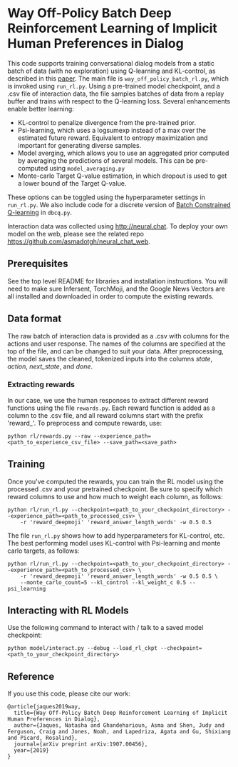# Way Off-Policy Batch Deep Reinforcement Learning of Implicit Human Preferences in Dialog

This code supports training conversational dialog models from a static batch of data (with no exploration) using Q-learning and KL-control, as described in this [paper](https://arxiv.org/abs/1907.00456). The main file is ```way_off_policy_batch_rl.py```, which is invoked using ```run_rl.py```. Using a pre-trained model checkpoint, and a .csv file of interaction data, the file samples batches of data from a replay buffer and trains with respect to the Q-learning loss. Several enhancements enable better learning:
  * KL-control to penalize divergence from the pre-trained prior.
  * Psi-learning, which uses a logsumexp instead of a max over the estimated future reward. Equivalent to entropy maximization and important for generating diverse samples.
  * Model averging, which allows you to use an aggregated prior computed by averaging the predictions of several models. This can be pre-computed using ```model_averaging.py```
  * Monte-carlo Target Q-value estimation, in which dropout is used to get a lower bound of the Target Q-value.

These options can be toggled using the hyperparameter settings in ```run_rl.py```. We also include code for a discrete version of [Batch Constrained Q-learning](https://arxiv.org/abs/1812.02900) in ```dbcq.py```.

Interaction data was collected using http://neural.chat. To deploy your own model on the web, please see the related repo https://github.com/asmadotgh/neural_chat_web.

## Prerequisites
See the top level README for libraries and installation instructions. You will need to make sure Infersent, TorchMoji, and the Google News Vectors are all installed and downloaded in order to compute the existing rewards.

## Data format
The raw batch of interaction data is provided as a .csv with columns for the actions and user response. The names of the columns are specified at the top of the file, and can be changed to suit your data. After preprocessing, the model saves the cleaned, tokenized inputs into the columns *state*, *action*, *next_state*, and *done*.

### Extracting rewards
In our case, we use the human responses to extract different reward functions using the file ```rewards.py```. Each reward function is added as a column to the .csv file, and all reward columns start with the prefix 'reward_'. To preprocess and compute rewards, use:

```
python rl/rewards.py --raw --experience_path=<path_to_experience_csv_file> --save_path=<save_path>
```

## Training
Once you've computed the rewards, you can train the RL model using the processed .csv and your pretrained checkpoint. Be sure to specify which reward columns to use and how much to weight each column, as follows:

```
python rl/run_rl.py --checkpoint=<path_to_your_checkpoint_directory> --experience_path=<path_to_processed_csv> \
    -r 'reward_deepmoji' 'reward_answer_length_words' -w 0.5 0.5
```

The file ```run_rl.py``` shows how to add hyperparameters for KL-control, etc. The best performing model uses KL-control with Psi-learning and monte carlo targets, as follows:

```
python rl/run_rl.py --checkpoint=<path_to_your_checkpoint_directory> --experience_path=<path_to_processed_csv> \
    -r 'reward_deepmoji' 'reward_answer_length_words' -w 0.5 0.5 \
    --monte_carlo_count=5 --kl_control --kl_weight_c 0.5 --psi_learning
```

## Interacting with RL Models

Use the following command to interact with / talk to a saved model checkpoint:
```
python model/interact.py --debug --load_rl_ckpt --checkpoint=<path_to_your_checkpoint_directory>
```

## Reference
If you use this code, please cite our work:
```
@article{jaques2019way,
  title={Way Off-Policy Batch Deep Reinforcement Learning of Implicit Human Preferences in Dialog},
  author={Jaques, Natasha and Ghandeharioun, Asma and Shen, Judy and Ferguson, Craig and Jones, Noah, and Lapedriza, Agata and Gu, Shixiang and Picard, Rosalind},
  journal={arXiv preprint arXiv:1907.00456},
  year={2019}
}
```
